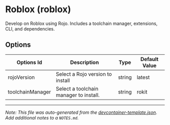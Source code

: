 
# Roblox (roblox)

Develop on Roblox using Rojo. Includes a toolchain manager, extensions, CLI, and dependencies.

## Options

| Options Id | Description | Type | Default Value |
|-----|-----|-----|-----|
| rojoVersion | Select a Rojo version to install | string | latest |
| toolchainManager | Select a toolchain manager to install. | string | rokit |



---

_Note: This file was auto-generated from the [devcontainer-template.json](https://github.com/RyanLua/templates/blob/main/src/roblox/devcontainer-template.json).  Add additional notes to a `NOTES.md`._
